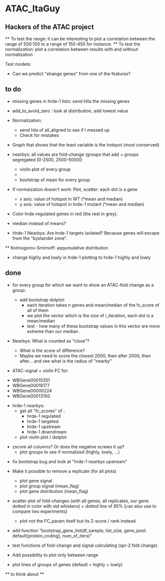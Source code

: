 # ATAC_ItaGuy
## Hackers of the ATAC project




** To test the range: it can be interesting to plot a correlation between the range of 500:100 to a range of 150-450 for instance. 
** To test the normalization: plot a correlation between results with and without normalization



Test models:
- Can we predict "strange genes" from one of the features?



## to do
- missing genes in hrde-1 lists: send Hila the missing genes
- add_to_avoid_zero : look at distribution, add lowest value

- Normalization:
    - send hila of all_aligned to see if I messed up
    - Check for mistakes

- Graph that shows that the least variable is the hotspot (most conserved)

- nearbys: all values are fold-change (groups that add + groups segregated [0-2500, 2500-5000])
    - violin plot of every group
    +
    - bootstrap of mean for every group


- If normaization doesn't work: Plot, scatter: each dot is a gene
    - x axis: value of hotspot in WT (*mean and median)
    - y axis: value of hotspot in hrde-1 mutant (*mean and median)
- Color hrde-regulated genes in red (the rest in grey).



- median instead of means?
- Hrde-1 Nearbys: Are hrde-1 targets isolated? Because genes will escape from the "bystander zone".

** Kolmogorov-Smirnoff: aqqumulative distribution

- change highly and lowly in hrde-1 plotting to hrde-1 highly and lowly




## done
- for every group for which we want to show an ATAC-fold change as a group:
    - add bootstrap dotplot:
        * each iteration takes n genes and mean/median of the fc_score of all of them
        * we plot the vector which is the size of i_iteration, each dot is a mean/median
        * test - how many of these bootstrap values in this vector are more extreme than our median.


- Nearbys: What is counted as "close"?
    * What is the score of difference?
    * Maybe we need to score the closest 2000, then after 2000, then after... and see what is the radius of "nearby" 


- ATAC-signal + violin FC for:
* WBGene00015351
* WBGene00016177
* WBGene00000224
* WBGene00013100


- hrde-1 nearbys:
    - get all "fc_scores" of :
        * hrde-1 regulated 
        * hrde-1 targeted
        * hrde-1 upstream
        * hrde-1 downstream
    - plot violin plot / dotplot

* zscore all columns? Or does the negative screws it up?
    * plot groups to see if normalized (highly, lowly, ...)

- fix bootstrap bug and look at "hrde-1 nearbys upstream"

- Make it possible to remove a replicate (for all plots)
    * plot gene signal
    * plot group signal (mean_flag)
    * plot gene distribution (mean_flag)

- scatter plot of fold-changes (with all genes, all replicates, our gene dotted in color with std whiskers) + dotted line of 95% [can also use to compare two experiments]
    - plot not the FC_param itself but its Z-score / rank instead.
- add function "bootstrap_gene_list(df_sample, list_size, gene_pool: default[protein_coding], num_of_iters)"
- test functions of fold-change and signal calculating (spr-2 fold change)
- Add possibility to plot only between range
- plot lines of groups of genes (default = highly + lowly)



** to think about **
